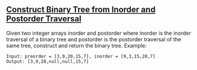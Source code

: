 ## [Construct Binary Tree from Inorder and Postorder Traversal](https://leetcode.com/problems/construct-binary-tree-from-inorder-and-postorder-traversal)

Given two integer arrays inorder and postorder where inorder is the inorder traversal of a binary tree and postorder is the postorder traversal of the same tree, construct and return the binary tree.
Example:
```
Input: preorder = [3,9,20,15,7], inorder = [9,3,15,20,7]
Output: [3,9,20,null,null,15,7]
```